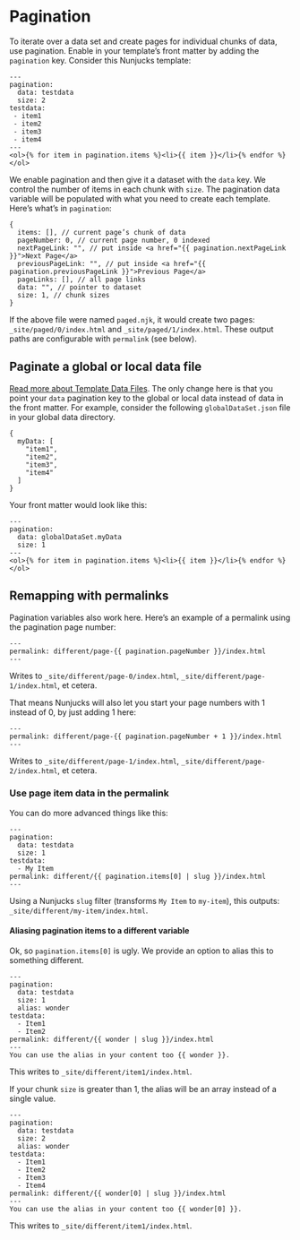 # Pagination

To iterate over a data set and create pages for individual chunks of data, use pagination. Enable in your template’s front matter by adding the `pagination` key. Consider this Nunjucks template:

```
---
pagination:
  data: testdata
  size: 2
testdata:
 - item1
 - item2
 - item3
 - item4
---
<ol>{% for item in pagination.items %}<li>{{ item }}</li>{% endfor %}</ol>
```

We enable pagination and then give it a dataset with the `data` key. We control the number of items in each chunk with `size`. The pagination data variable will be populated with what you need to create each template. Here’s what’s in `pagination`:

```
{
  items: [], // current page’s chunk of data
  pageNumber: 0, // current page number, 0 indexed
  nextPageLink: "", // put inside <a href="{{ pagination.nextPageLink }}">Next Page</a>
  previousPageLink: "", // put inside <a href="{{ pagination.previousPageLink }}">Previous Page</a>
  pageLinks: [], // all page links
  data: "", // pointer to dataset
  size: 1, // chunk sizes
}
```

If the above file were named `paged.njk`, it would create two pages: `_site/paged/0/index.html` and `_site/paged/1/index.html`. These output paths are configurable with `permalink` (see below).

## Paginate a global or local data file

[Read more about Template Data Files](data.md). The only change here is that you point your `data` pagination key to the global or local data instead of data in the front matter. For example, consider the following `globalDataSet.json` file in your global data directory.

```
{
  myData: [
    "item1",
    "item2",
    "item3",
    "item4"
  ]
}
```

Your front matter would look like this:

```
---
pagination:
  data: globalDataSet.myData
  size: 1
---
<ol>{% for item in pagination.items %}<li>{{ item }}</li>{% endfor %}</ol>
```

## Remapping with permalinks

Pagination variables also work here. Here’s an example of a permalink using the pagination page number:

```
---
permalink: different/page-{{ pagination.pageNumber }}/index.html
---
```

Writes to `_site/different/page-0/index.html`, `_site/different/page-1/index.html`, et cetera.

That means Nunjucks will also let you start your page numbers with 1 instead of 0, by just adding 1 here:

```
---
permalink: different/page-{{ pagination.pageNumber + 1 }}/index.html
---
```

Writes to `_site/different/page-1/index.html`, `_site/different/page-2/index.html`, et cetera.

### Use page item data in the permalink

You can do more advanced things like this:

```
---
pagination:
  data: testdata
  size: 1
testdata:
  - My Item
permalink: different/{{ pagination.items[0] | slug }}/index.html
---
```

Using a Nunjucks `slug` filter (transforms `My Item` to `my-item`), this outputs: `_site/different/my-item/index.html`.

#### Aliasing pagination items to a different variable

Ok, so `pagination.items[0]` is ugly. We provide an option to alias this to something different.

```
---
pagination:
  data: testdata
  size: 1
  alias: wonder
testdata:
  - Item1
  - Item2
permalink: different/{{ wonder | slug }}/index.html
---
You can use the alias in your content too {{ wonder }}.
```

This writes to `_site/different/item1/index.html`.

If your chunk `size` is greater than 1, the alias will be an array instead of a single value.

```
---
pagination:
  data: testdata
  size: 2
  alias: wonder
testdata:
  - Item1
  - Item2
  - Item3
  - Item4
permalink: different/{{ wonder[0] | slug }}/index.html
---
You can use the alias in your content too {{ wonder[0] }}.
```

This writes to `_site/different/item1/index.html`.

